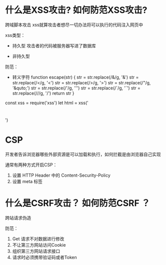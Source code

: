 # 什么是XSS攻击?  如何防范XSS攻击?
跨域脚本攻击
xss就算攻击者想尽一切办法将可以执行的代码注入网页中

xss类型：
  - 持久型
    攻击者的代码被服务器写进了数据库

  - 非持久型
    <!-- http://www.baidu.com?name=<script>alert(1)</script> -->


防范：
  - 转义字符
  function escape(str) {
    str = str.replace(/&/g, '&amp;')
    str = str.replace(/</g, '&lt;')
    str = str.replace(/>/g, '&gt;')
    str = str.replace(/"/g, '&quto;')
    str = str.replace(/'/g, '&#39;')
    str = str.replace(/`/g, '&#96;')
    str = str.replace(/\//g, '&#x2F;')
    return str
  }
  <!-- <script>alert(1)</script> -->
  <!-- &lt;script&gt;alert(1)&lt;&#x2F;script&gt; -->
  
const xss = require('xss')
let html = xss('<h1></h1>')



# CSP
开发者告诉浏览器哪些外部资源是可以加载和执行，如何拦截是由浏览器自己实现

通常有两种方式开启CSP：
  1. 设置 HTTP Header 中的 Content-Security-Policy
  2. 设置 meta 标签 <meta http-equiv="Content-Security-Policy">

  <!-- Content-Security-Policy: default-src 'self' 只允许访问本站文件 -->
  <!-- Content-Security-Policy: img-src https://*  只允许加载https图片 -->



# 什么是CSRF攻击？ 如何防范CSRF ？
跨站请求伪造

防范：
1. Get 请求不对数据进行修改
2. 不让第三方网站访问Cookie
3. 组织第三方网站请求接口
4. 请求时必须携带验证码或者Token